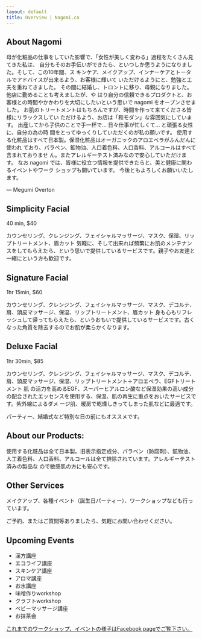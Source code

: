 ```yaml
---
layout: default
title: Overview | Nagomi.ca
---
```


## About Nagomi

母が化粧品の仕事をしていた影響で、「女性が美しく変わる」過程をたくさん見てきた私は、
自分もそのお手伝いができたら、といつしか思うようになりました。そして、この10年間、ス
キンケア、メイクアップ、インナーケアとトータルでアドバイスが出来るよう、お客様に輝いて いただけるようにと、勉強と工夫を重ねてきました。
その間に結婚し、トロントに移り、母親になりました。他店に勤めることも考えましたが、や
はり自分の信頼できるプロダクトと、お客様との時間やかかわりを大切にしたいという思いで nagomi をオープンさせました。
お肌のトリートメントはもちろんですが、時間を作って来てくださる皆様にリラックスしてい ただけるよう、お店は「和モダン」な雰囲気にしています。
出産してから子供のことで手一杯で... 日々仕事が忙しくて... と頑張る女性に、自分の為の時 間をとってゆっくりしていただくのが私の願いです。
使用する化粧品はすべて日本製。保湿化粧品はオーガニックのアロエベラがふんだんに使われ
ており、パラペン、鉱物油、人口着色料、人口香料、アルコールはすべて含まれておりませ ん。またアレルギーテスト済みなので安心していただけます。 なお
nagomi では、皆様に役立つ情報を提供できたらと、美と健康に関わるイベントやワーク ショップも開いています。 今後ともよろしくお願いいたします。

— Megumi Overton

## Simplicity Facial

40 min, $40

カウンセリング、クレンジング、フェイシャルマッサージ、マスク、保湿、リップトリートメント、眉カット
気軽に、そして出来れば頻繁にお肌のメンテナンスをしてもらえたら、という思いで提供しているサービスです。親子やお友達と一緒にという方も歓迎です。

## Signature Facial

1hr 15min, $60

カウンセリング、クレンジング、フェイシャルマッサージ、マスク、デコルテ、肩、頭皮マッサージ、保湿、リップトリートメント、眉カット
身も心もリフレッシュして帰ってもらえたら、というおもいで提供しているサービスです。古くなった角質を除去するのでお肌が柔らかくなります。

## Deluxe Facial

1hr 30min, $85

カウンセリング、クレンジング、フェイシャルマッサージ、マスク、デコルテ、肩、頭皮マッサージ、保湿、リップトリートメント＋アロエベラ、EGFトリートメント 肌
の活力を高めるEGF、スーパーヒアルロン酸など保湿効果の高い成分の配合されたエッセンスを使用する、保湿、肌の再生に重点をおいたサービスです。紫外線によるダメ
ージ肌、暖房で乾燥しきってしまった肌などに最適です。

パーティー、結婚式など特別な日の前にもオススメです。

## About our Products:

使用する化粧品は全て日本製。旧表示指定成分、パラベン（防腐剤）、鉱物油、人工着色料、人口香料、アルコールは全て排除されています。アレルギーテスト済みの製品な
ので敏感肌の方にも安心です。

## Other Services

メイクアップ、各種イベント（誕生日パーティー）、ワークショップなども行っています。

ご予約、またはご質問等ありましたら、気軽にお問い合わせください。

## Upcoming Events

* 漢方講座
* エコライフ講座
* スキンケア講座
* アロマ講座
* お水講座
* 味噌作りworkshop
* クラフトworkshop
* ベビーマッサージ講座
* お抹茶会

[これまでのワークショップ、イベントの様子はFacebook
pageでご覧下さい。](http://www.facebook.com/nagomibeautyroom)
